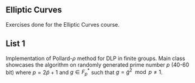 ## Elliptic Curves
Exercises done for the Elliptic Curves course.

## List 1
Implementation of Pollard-$\rho$ method for DLP in finite groups. Main class showcases the algorithm on randomly generated prime number $p$ (40-60 bit) where $p = 2 \tilde{p} + 1$ and $g \in F_p^*$ such that $g = \tilde{g}^2 \mod p \ne 1$. 
